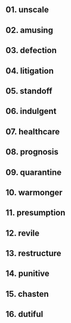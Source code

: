 ## 01. unscale

## 02. amusing

## 03. defection

## 04. litigation

## 05. standoff

## 06. indulgent

## 07. healthcare

## 08. prognosis

## 09. quarantine

## 10. warmonger

## 11. presumption

## 12. revile

## 13. restructure

## 14. punitive

## 15. chasten

## 16. dutiful